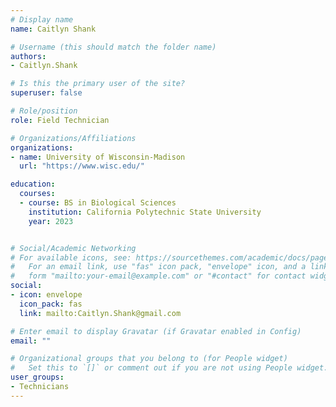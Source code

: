 ```yaml
---
# Display name
name: Caitlyn Shank

# Username (this should match the folder name)
authors:
- Caitlyn.Shank

# Is this the primary user of the site?
superuser: false

# Role/position
role: Field Technician

# Organizations/Affiliations
organizations:
- name: University of Wisconsin-Madison
  url: "https://www.wisc.edu/"

education:
  courses:
  - course: BS in Biological Sciences
    institution: California Polytechnic State University
    year: 2023


# Social/Academic Networking
# For available icons, see: https://sourcethemes.com/academic/docs/page-builder/#icons
#   For an email link, use "fas" icon pack, "envelope" icon, and a link in the
#   form "mailto:your-email@example.com" or "#contact" for contact widget.
social:
- icon: envelope
  icon_pack: fas
  link: mailto:Caitlyn.Shank@gmail.com

# Enter email to display Gravatar (if Gravatar enabled in Config)
email: ""

# Organizational groups that you belong to (for People widget)
#   Set this to `[]` or comment out if you are not using People widget.
user_groups:
- Technicians
---
```



